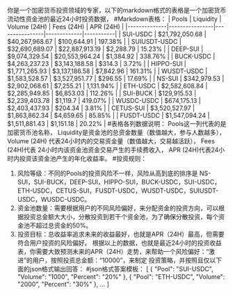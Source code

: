 你是一个加密货币投资领域的专家，以下的markdown格式的表格是一个加密货币流动性资金池的最近24小时投资数据，
#Markdown表格：
| Pools        | Liquidity      | Volume (24H)   | Fees (24H)  | APR (24H) |
|--------------|----------------|----------------|-------------|-----------|
| SUI-USDC     | $21,792,050.68 | $40,267,968.67 | $100,644.91 | 197.38%   |
| SUIUSDT-USDC | $32,690,689.07 | $22,887,913.19 | $2,288.79   | 15.23%    |
| DEEP-SUI     | $9,074,329.54  | $20,553,964.24 | $1,384.92   | 338.76%   |
| BUCK-USDC    | $4,263,237.23  | $3,143,188.58  | $314.3      | 3.72%     |
| HIPPO-SUI    | $1,771,265.93  | $3,137,186.58  | $7,842.96   | 161.31%   |
| WUSDT-USDC   | $1,583,528.57  | $3,527,951.77  | $296.55     | 17.69%    |
| NS-SUI       | $342,979.53    | $2,902,068.61  | $7,255.21   | 1,131.94% |
| ETH-USDC     | $2,582,608.84  | $2,285,949.85  | $6,853.03   | 112.26%   |
| SUI-BUCK     | $129,915.53    | $2,239,403.78  | $1,119.7    | 419.07%   |
| WUSDC-USDC   | $674,175.13    | $2,403,437.93  | $204.34     | 3.81%     |
| CETUS-SUI    | $3,520,527.97  | $1,863,862.34  | $4,659.65   | 85.85%    |
| FUSDT-USDC   | $1,547,094.24  | $1,511,881.43  | $1,151.18   | 20.22%    |
#表格各列数据说明：
Pools这一列代表的是加密货币池名称，
Liquidity是资金池的总资金数量（数值越大，参与人数越多）， 
Volume (24H) 代表24小时内的交易资金量（数值越大，交易越活跃）， 
Fees (24H)代表 24小时内该资金池资金交易产生的手续费收入，
APR (24H)代表24小时内投资该资金池产生的年化收益率。
#投资规则：
1. 风险等级：不同的Pools的投资风险不一样，风险从高到底的排序是
NS-SUI，SUI-BUCK，DEEP-SUI，HIPPO-SUI，BUCK-USDC，SUI-USDC，ETH-USDC，CETUS-SUI，FUSDT-USDC，WUSDT-USDC，SUIUSDT-USDC，WUSDC-USDC。
2. 资金池数量：需要根据用户的不同风险偏好，来分配资金的投资方向，可以根据投资总金额大大小，分散投资到若干个资金池，为了确保分散投资，每个资金池不超过总资金的50%。
3. 投资目标：总收益率追求未来的收益最好，也就是APR（24H）最高，但需要符合用户投资的风险偏好。
根据以上的数据，也就是最近24小时的投资收益表，你需要大致预测未来的APR（24H）走势，来帮助一个风险偏好：“激进”的用户，按照投资总金额：“10000”，来制定
投资策略，并按照且仅以下面的json格式输出回答：
#json格式答案模板：
[
  {
    "Pool": "SUI-USDC",
    "Volume": "1000",
    "Percent": "20%"
  },
  {
    "Pool": "ETH-USDC",
    "Volume": "2000",
    "Percent": "30%"
  },
  ...
]

